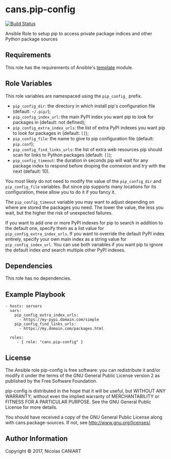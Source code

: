 cans.pip-config
===============

[![Build Status](https://travis-ci.org/cans/pip-config.svg?branch=master)](https://travis-ci.org/cans/pip-config)

Ansible Role to setup pip to access private package indices and other
Python package sources


Requirements
------------

This role has the requirements of Ansible's
[template](http://docs.ansible.com/ansible/template_module.html) module.


Role Variables
--------------

This role variables are namespaced using the `pip_config_` prefix.

- `pip_config_dir`: the directory in which install pip's configuration
  file (default: `~/.pip/`);
- `pip_config_index_url`: the main PyPI index you want pip to look for
  packages in (default: not defined);
- `pip_config_extra_index_urls`: the list of extra PyPI indexes you want
  pip to look for packages in (default: `[]`);
- `pip_config_file`: the name to give to pip configuration file
  (default: `pip.conf`);
- `pip_config_find_links_urls`: the list of extra web resources pip
  should scan for links to Python packages (default: `[]`);
- `pip_config_timeout`: the duration in seconds pip will wait for any
  package index to respond before droping the connexion and try with
  the next (default: 10).

You most likely do not need to modify the value of the `pip_config_dir`
and `pip_config_file` variables. But since pip supports many locations
for its configuration, these allow you to do it if you fancy it.

The `pip_config_timeout` variable you may want to adjust depending on
where are stored the packages you need. The lower the value, the less
you wait, but the higher the risk of unexpected failures.

If you want to add one or more PyPI indexes for pip to search in
addition to the default one, specify them as a list value for
`pip_config_extra_index_urls`.  If you want to override the default
PyPI index entirely, specify your own main index as a string value for
`pip_config_index_url`.  You can use both variables if you want pip
to ignore the default index *and* search multiple other PyPI indexes.

Dependencies
------------

This role has no dependencies.


Example Playbook
----------------

    - hosts: servers
      vars:
        pip_config_extra_index_urls:
          - https://my-pypi.domain.com/simple
        pip_config_find_links_urls:
          - https://my.domain.com/packages.html
           
      roles:
         - { role: "cans.pip-config" }


License
-------

The Ansible role pip-config is free software: you can redistribute it
and/or modify it under the terms of the GNU General Public License
version 2 as published by the Free Software Foundation.

pip-config is distributed in the hope that it will be useful, but
WITHOUT ANY WARRANTY; without even the implied warranty of
MERCHANTABILITY or FITNESS FOR A PARTICULAR PURPOSE.
See the GNU General Public License for more details.

You should have received a copy of the GNU General Public License
along with cans.package-sources. If not, see <http://www.gnu.org/licenses/>.


Author Information
------------------

Copyright © 2017, Nicolas CANIART
